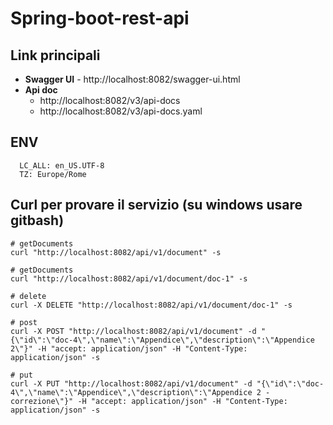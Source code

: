 # Spring-boot-rest-api

## Link principali
- **Swagger UI** - http://localhost:8082/swagger-ui.html
- **Api doc**
    - http://localhost:8082/v3/api-docs
    - http://localhost:8082/v3/api-docs.yaml

## ENV
      LC_ALL: en_US.UTF-8
      TZ: Europe/Rome


## Curl per provare il servizio (su windows usare gitbash)

```shell
# getDocuments 
curl "http://localhost:8082/api/v1/document" -s

# getDocuments 
curl "http://localhost:8082/api/v1/document/doc-1" -s

# delete 
curl -X DELETE "http://localhost:8082/api/v1/document/doc-1" -s

# post
curl -X POST "http://localhost:8082/api/v1/document" -d "{\"id\":\"doc-4\",\"name\":\"Appendice\",\"description\":\"Appendice 2\"}" -H "accept: application/json" -H "Content-Type: application/json" -s 

# put
curl -X PUT "http://localhost:8082/api/v1/document" -d "{\"id\":\"doc-4\",\"name\":\"Appendice\",\"description\":\"Appendice 2 - correzione\"}" -H "accept: application/json" -H "Content-Type: application/json" -s
```
